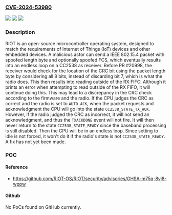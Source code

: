 ### [CVE-2024-53980](https://cve.mitre.org/cgi-bin/cvename.cgi?name=CVE-2024-53980)
![](https://img.shields.io/static/v1?label=Product&message=RIOT&color=blue)
![](https://img.shields.io/static/v1?label=Version&message=%3D%20%3C%3D%202024.07%20&color=brighgreen)
![](https://img.shields.io/static/v1?label=Vulnerability&message=CWE-835%3A%20Loop%20with%20Unreachable%20Exit%20Condition%20('Infinite%20Loop')&color=brighgreen)

### Description

RIOT is an open-source microcontroller operating system, designed to match the requirements of Internet of Things (IoT) devices and other embedded devices. A malicious actor can send a IEEE 802.15.4 packet with spoofed length byte and optionally spoofed FCS, which eventually results into an endless loop on a CC2538 as receiver. Before PR #20998, the receiver would check for the location of the CRC bit using the packet length byte by considering all 8 bits, instead of discarding bit 7, which is what the radio does. This then results into reading outside of the RX FIFO.  Although it prints an error when attempting to read outside of the RX FIFO, it will continue doing this. This may lead to a discrepancy in the CRC check according to the firmware and the radio. If the CPU judges the CRC as correct and the radio is set to `AUTO_ACK`, when the packet requests and acknowledgment the CPU will go into the state `CC2538_STATE_TX_ACK`. However, if the radio judged the CRC as incorrect, it will not send an acknowledgment, and thus the `TXACKDONE` event will not fire. It will then never return to the state `CC2538_STATE_READY` since the baseband processing is still disabled. Then the CPU will be in an endless loop. Since setting to idle is not forced, it won't do it if the radio's state is not `CC2538_STATE_READY`. A fix has not yet been made.

### POC

#### Reference
- https://github.com/RIOT-OS/RIOT/security/advisories/GHSA-m75q-8vj8-wppw

#### Github
No PoCs found on GitHub currently.

